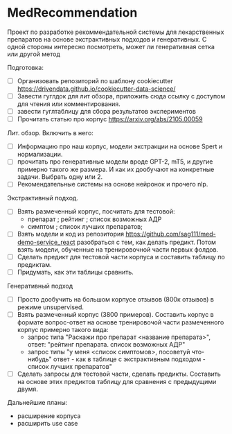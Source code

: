 # MedRecommendation
Проект по разработке рекоммендательной системы для лекарственных препаратов на основе экстрактивных подходов и генеративных.
С одной стороны интересно посмотреть, может ли генеративная сетка или другой метод 

Подготовка:
- [ ] Организовать репозиторий по шаблону cookiecutter https://drivendata.github.io/cookiecutter-data-science/
- [ ] Завести гуглдок для лит обзора, приложить сюда ссылку с доступом для чтения или комментирования.
- [ ] завести гуглтаблицу для сбора результатов экспериментов
- [ ] Прочитать статью про корпус https://arxiv.org/abs/2105.00059

Лит. обзор. Включить в него:
- [ ] Информацию про наш корпус, модели экстракции на основе Spert и нормализации.
- [ ] прочитать про генеративные модели вроде GPT-2, mT5, и другие примерно такого же размера. И как их дообучают на конкретные задачи. Выбрать одну или 2.
- [ ] Рекомендательные системы  на основе нейронок и прочего nlp.

Экстрактивный подход.
- [ ] Взять размеченный корпус, посчитать для тестовой:
  - препарат ; рейтинг ; список возможных АДР
  - симптом ; список лучших препаратов;
- [ ] Взять модели и код из репозитория https://github.com/sag111/med-demo-service_react разобраться с тем, как делать предикт. Потом взять модели, обученные на тренировочной части первых фолдов. 
- [ ] Сделать предикт для тестовой части корпуса и составить таблицу по предиктам.
- [ ] Придумать, как эти таблицы сравнить.

Генеративный подход
- [ ] Просто дообучить на большом корпусе отзывов (800к отзывов) в режиме unsupervised.
- [ ] Взять размеченный корпус (3800 примеров). Составить корпус в формате вопрос-ответ на основе тренировочой части размеченного корпус примерно такого вида:
  - запрос типа "Раскажи про препарат <название препарата>", ответ: "рейтинг препарата. список возможных АДР"
  - запрос типы "у меня <список симптомов>, посоветуй что-нибудь" ответ - как в таблице с экстрактивным подходом - список лучших препаратов"
- [ ] Сделать запросы для тестовой части, сделать предикты. Составить на основе этих предиктов таблицу для сравнения с предыдущими двумя.

Дальнейшие планы:
- расширение корпуса
- расширить use case 
